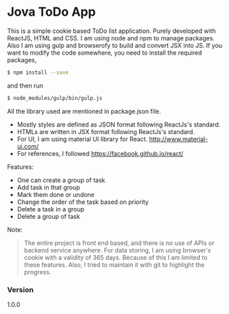 # Jova ToDo App

This is a simple cookie based ToDo list application. Purely developed with ReactJS, HTML and CSS. I am using node and npm to manage packages. Also I am using gulp and browserofy to build and convert JSX into JS.
If you want to modify the code somewhere, you need to install the required packages,
```sh
$ npm install --save
```
and then run
```sh
$ node_modules/gulp/bin/gulp.js
```

All the library used are mentioned in package.json file.
  - Mostly styles are defined as JSON format following ReactJs's standard.
  - HTMLs are written in JSX format following ReactJs's standard.
  - For UI, I am using material UI library for React. http://www.material-ui.com/
  - For references, I followed https://facebook.github.io/react/

Features:
  - One can create a group of task
  - Add task in that group
  - Mark them done or undone
  - Change the order of the task based on priority
  - Delete a task in a group
  - Delete a group of task

Note:
> The entire project is front end based, and there is no use of APIs or backend service anywhere.
> For data storing, I am using browser's cookie with a validity of 365 days.
> Because of this I am limited to these features. Also, I tried to maintain it with git to highlight the progress.

### Version
1.0.0